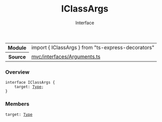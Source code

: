<header class="symbol-info-header">    <h1 id="iclassargs">IClassArgs</h1>    <label class="symbol-info-type-label interface">Interface</label>      </header>
<section class="symbol-info">      <table class="is-full-width">        <tbody>        <tr>          <th>Module</th>          <td>            <div class="lang-typescript">                <span class="token keyword">import</span> { IClassArgs }                 <span class="token keyword">from</span>                 <span class="token string">"ts-express-decorators"</span>                            </div>          </td>        </tr>        <tr>          <th>Source</th>          <td>            <a href="https://romakita.github.io/ts-express-decorators/#//blob/v2.6.1/src/mvc/interfaces/Arguments.ts#L0-L0">                mvc/interfaces/Arguments.ts            </a>        </td>        </tr>                </tbody>      </table>    </section>

### Overview

<pre><code class="typescript-lang"><span class="token keyword">interface</span> IClassArgs<T> <span class="token punctuation">{</span>
    target<span class="token punctuation">:</span> <a href="#api/common/core/type"><span class="token">Type</span></a><T><span class="token punctuation">;</span>
<span class="token punctuation">}</span></code></pre>

### Members

<div class="method-overview"><pre><code class="typescript-lang">target<span class="token punctuation">:</span> <a href="#api/common/core/type"><span class="token">Type</span></a><T></code></pre></div>
